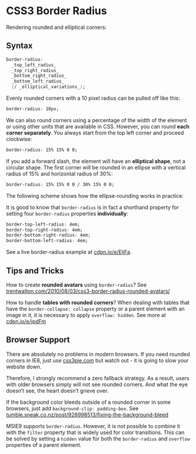 CSS3 Border Radius
==================

Rendering rounded and elliptical corners:

Syntax
------

```css
border-radius:
  _top_left_radius_
  _top_right_radius_
  _bottom_right_radius_
  _bottom_left_radius_
  (/ _elliptical_variations_);
```

Evenly rounded corners with a 10 pixel radius can be pulled off like this:

```css
border-radius: 10px;
```

We can also round corners using a percentage of the width of the element or
using other units that are available in CSS. However, you can round **each
corner separately**. You always start from the top left corner and proceed
clockwise:

```css
border-radius: 15% 15% 0 0;
```

If you add a forward slash, the element will have an **elliptical shape**, not a
circular shape. The first corner will be rounded in an ellipse with a vertical
radius of 15% and horizontal radius of 30%:

```css
border-radius: 15% 15% 0 0 / 30% 15% 0 0;
```

The following scheme shows how the ellipse-rounding works in practice:

It is good to know that `border-radius` is in fact a shorthand property for
setting four `border-radius` properties **individually**:

```css
border-top-left-radius: 4em;
border-top-right-radius: 4em;
border-bottom-right-radius: 4em;
border-bottom-left-radius: 4em;
```

See a live border-radius example at [cdpn.io/e/EljFa](http://cdpn.io/e/EljFa).

Tips and Tricks
---------------

How to create **rounded avatars** using `border-radius`? See
[trentwalton.com/2010/08/03/css3-border-radius-rounded-avatars/](http://trentwalton.com/2010/08/03/css3-border-radius-rounded-avatars/)

How to handle **tables with rounded corners**? When dealing with tables that
have the `border-collapse: collapse` property or a parent element with an image
in it, it is necessary to apply `overflow: hidden`. See more at
[cdpn.io/e/jpdFm](http://cdpn.io/e/jpdFm)

Browser Support
---------------

There are absolutely no problems in modern browsers. If you need rounded corners
in IE8, just use [css3pie.com](http://css3pie.com/) but watch out - it is
going to slow your website down.

Therefore, I strongly recommend a zero fallback strategy. As a result, users
with older browsers simply will not see rounded corners. And what the eye
doesn’t see, the heart doesn’t grieve over.

If the background color bleeds outside of a rounded corner in some browsers,
just add `background-clip: padding-box`. See
[tumble.sneak.co.nz/post/928998513/fixing-the-background-bleed](http://tumble.sneak.co.nz/post/928998513/fixing-the-background-bleed)

MSIE9 supports `border-radius`. However, it is not possible to combine it with
the `filter` property that is widely used for color transitions. This can be
solved by setting a `hidden` value for both the `border-radius` and `overflow`
properties of a parent element.
